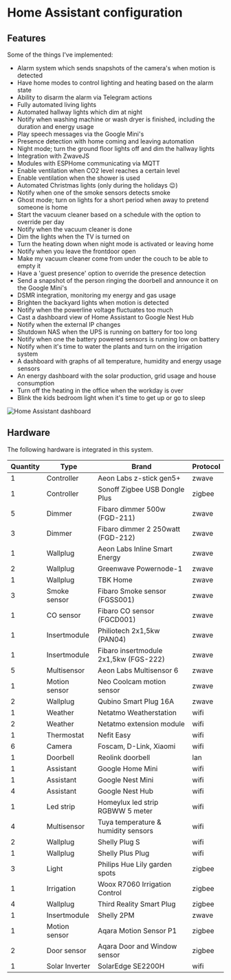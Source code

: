 Home Assistant configuration
============================

Features
--------
Some of the things I've implemented:

* Alarm system which sends snapshots of the camera's when motion is detected
* Have home modes to control lighting and heating based on the alarm state
* Ability to disarm the alarm via Telegram actions
* Fully automated living lights
* Automated hallway lights which dim at night
* Notify when washing machine or wash dryer is finished, including the duration and energy usage
* Play speech messages via the Google Mini's
* Presence detection with home coming and leaving automation
* Night mode; turn the ground floor lights off and dim the hallway lights
* Integration with ZwaveJS
* Modules with ESPHome communicating via MQTT
* Enable ventilation when CO2 level reaches a certain level
* Enable ventilation when the shower is used
* Automated Christmas lights (only during the holidays 😉)
* Notify when one of the smoke sensors detects smoke
* Ghost mode; turn on lights for a short period when away to pretend someone is home
* Start the vacuum cleaner based on a schedule with the option to override per day
* Notify when the vacuum cleaner is done
* Dim the lights when the TV is turned on
* Turn the heating down when night mode is activated or leaving home
* Notify when you leave the frontdoor open
* Make my vacuum cleaner come from under the couch to be able to empty it
* Have a 'guest presence' option to override the presence detection
* Send a snapshot of the person ringing the doorbell and announce it on the Google Mini's
* DSMR integration, monitoring my energy and gas usage
* Brighten the backyard lights when motion is detected
* Notify when the powerline voltage fluctuates too much
* Cast a dashboard view of Home Assistant to Google Nest Hub
* Notify when the external IP changes
* Shutdown NAS when the UPS is running on battery for too long
* Notify when one the battery powered sensors is running low on battery
* Notify when it's time to water the plants and turn on the irrigation system
* A dashboard with graphs of all temperature, humidity and energy usage sensors
* An energy dashboard with the solar production, grid usage and house consumption
* Turn off the heating in the office when the workday is over 
* Blink the kids bedroom light when it's time to get up or go to sleep 

![Home Assistant dashboard](https://timdepater.com/projects/home-assistant-1.png "Home Assistant dashboard")

Hardware
--------

The following hardware is integrated in this system.

| Quantity | Type           | Brand                                 | Protocol |
| -------- | -------------- | ------------------------------------- | -------- |
| 1        | Controller     | Aeon Labs z-stick gen5+               | zwave    |
| 1        | Controller     | Sonoff Zigbee USB Dongle Plus         | zigbee   |
| 5        | Dimmer         | Fibaro dimmer 500w (FGD-211)          | zwave    |
| 3        | Dimmer         | Fibaro dimmer 2 250watt (FGD-212)     | zwave    |
| 1        | Wallplug       | Aeon Labs Inline Smart Energy         | zwave    |
| 2        | Wallplug       | Greenwave Powernode-1                 | zwave    |
| 1        | Wallplug       | TBK Home                              | zwave    |
| 3        | Smoke sensor   | Fibaro Smoke sensor (FGSS001)         | zwave    |
| 1        | CO sensor      | Fibaro CO sensor (FGCD001)            | zwave    |
| 1        | Insertmodule   | Philiotech 2x1,5kw (PAN04)            | zwave    |
| 1        | Insertmodule   | Fibaro insertmodule 2x1,5kw (FGS-222) | zwave    |
| 5        | Multisensor    | Aeon Labs Multisensor 6               | zwave    |
| 1        | Motion sensor  | Neo Coolcam motion sensor             | zwave    |
| 2        | Wallplug       | Qubino Smart Plug 16A                 | zwave    |
| 1        | Weather        | Netatmo Weatherstation                | wifi     |
| 2        | Weather        | Netatmo extension module              | wifi     |
| 1        | Thermostat     | Nefit Easy                            | wifi     |
| 6        | Camera         | Foscam, D-Link, Xiaomi                | wifi     |
| 1        | Doorbell       | Reolink doorbell                      | lan      |
| 1        | Assistant      | Google Home Mini                      | wifi     |
| 1        | Assistant      | Google Nest Mini                      | wifi     |
| 4        | Assistant      | Google Nest Hub                       | wifi     |
| 1        | Led strip      | Homeylux led strip RGBWW 5 meter      | wifi     |
| 4        | Multisensor    | Tuya temperature & humidity sensors   | wifi     |
| 2        | Wallplug       | Shelly Plug S                         | wifi     |
| 1        | Wallplug       | Shelly Plus Plug                      | wifi     |
| 3        | Light          | Philips Hue Lily garden spots         | zigbee   |
| 1        | Irrigation     | Woox R7060 Irrigation Control         | zigbee   |
| 4        | Wallplug       | Third Reality Smart Plug              | zigbee   |
| 1        | Insertmodule   | Shelly 2PM                            | zwave    |
| 1        | Motion sensor  | Aqara Motion Sensor P1                | zigbee   |
| 2        | Door sensor    | Aqara Door and Window sensor          | zigbee   |
| 1        | Solar Inverter | SolarEdge SE2200H                     | wifi     |
